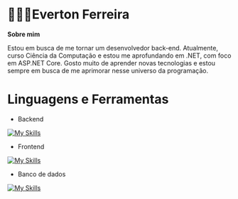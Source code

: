 # 👨🏻‍💻Everton Ferreira

**Sobre mim**

Estou em busca de me tornar um desenvolvedor back-end. Atualmente, curso Ciência da Computação e estou me aprofundando em .NET, com foco em ASP.NET Core. Gosto muito de aprender novas tecnologias e estou sempre em busca de me aprimorar nesse universo da programação.


# Linguagens e Ferramentas

- Backend

[![My Skills](https://skillicons.dev/icons?i=cs,dotnet&theme=light)](https://skillicons.dev)

- Frontend

[![My Skills](https://skillicons.dev/icons?i=html,css,js&theme=light)](https://skillicons.dev)

- Banco de dados  

[![My Skills](https://skillicons.dev/icons?i=mysql&theme=light)](https://skillicons.dev)
